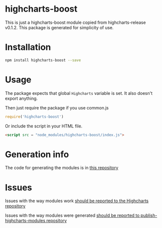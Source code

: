 # highcharts-boost
This is just a highcharts-boost module copied from highcharts-release v0.1.2.
This package is generated for simplicity of use.

# Installation
```bash
npm install highcharts-boost --save
```
# Usage
The package expects that global `Highcharts` variable is set.
It also doesn't export anything.

Then just require the package if you use common.js
```javascript
require('highcharts-boost')
```

Or include the script in your HTML file.
```html
<script src = "node_modules/highcharts-boost/index.js">
```

# Generation info
The code for generating the modules is in [this repository](https://github.com/kirjs/publish-highcharts-modules)

# Issues

Issues with the way modules work [should be reported to the Highcharts repository](https://github.com/highslide-software/highcharts.com/issues)

Issues with the way modules were generated [should be reported to publish-highcharts-modules repository](https://github.com/kirjs/publish-highcharts-modules)


